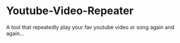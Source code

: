 # Youtube-Video-Repeater
A tool that repeatedly play your fav youtube video or song again and again...
